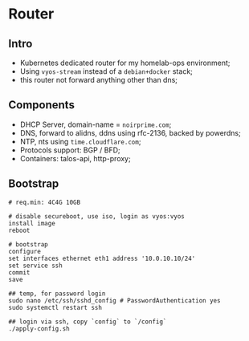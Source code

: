 # Router

## Intro

- Kubernetes dedicated router for my homelab-ops environment;
- Using `vyos-stream` instead of a `debian+docker` stack;
- this router not forward anything other than dns;

## Components

- DHCP Server, domain-name = `noirprime.com`;
- DNS, forward to alidns, ddns using rfc-2136, backed by powerdns;
- NTP, nts using `time.cloudflare.com`;
- Protocols support: BGP / BFD;
- Containers: talos-api, http-proxy;

## Bootstrap

```shell
# req.min: 4C4G 10GB

# disable secureboot, use iso, login as vyos:vyos
install image
reboot

# bootstrap
configure
set interfaces ethernet eth1 address '10.0.10.10/24'
set service ssh
commit
save

## temp, for password login
sudo nano /etc/ssh/sshd_config # PasswordAuthentication yes
sudo systemctl restart ssh

## login via ssh, copy `config` to `/config`
./apply-config.sh

```
